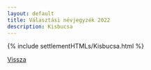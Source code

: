 ```yaml
---
layout: default
title: Választási névjegyzék 2022
description: Kisbucsa
---
```


{% include settlementHTMLs/Kisbucsa.html %}

[Vissza](./)